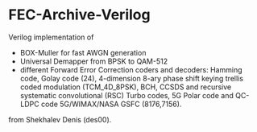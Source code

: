 # FEC-Archive-Verilog
Verilog implementation of 
* BOX-Muller for fast AWGN generation 
* Universal Demapper from BPSK to QAM-512
* different Forward Error Correction coders and decoders:
Hamming code, Golay code (24), 4-dimension 8-ary phase shift keying trellis coded modulation (TCM_4D_8PSK), 
BCH, CCSDS and recursive systematic convolutional (RSC) Turbo codes, 5G Polar code and QC-LDPC code 5G/WIMAX/NASA GSFC (8176,7156).

from Shekhalev Denis (des00).


